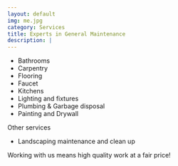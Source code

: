 ```yaml
---
layout: default
img: me.jpg
category: Services
title: Experts in General Maintenance
description: |
---
```


* Bathrooms
* Carpentry
* Flooring
* Faucet
* Kitchens
* Lighting and fixtures
* Plumbing & Garbage disposal
* Painting and Drywall

Other services

* Landscaping maintenance and clean up

Working with us means high quality work at a fair price!
